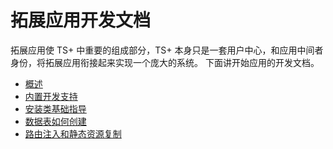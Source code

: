 # 拓展应用开发文档

拓展应用使 TS+ 中重要的组成部分，TS+ 本身只是一套用户中心，和应用中间者身份，将拓展应用衔接起来实现一个庞大的系统。
下面讲开始应用的开发文档。

- [概述](overview.md)
- [内置开发支持](built-in-development-support.md)
- [安装类基础指导](installation-class-basic-guidance.md)
- [数据表如何创建](create-databases.md)
- [路由注入和静态资源复制](route-injection-and-static-resource-replication.md)